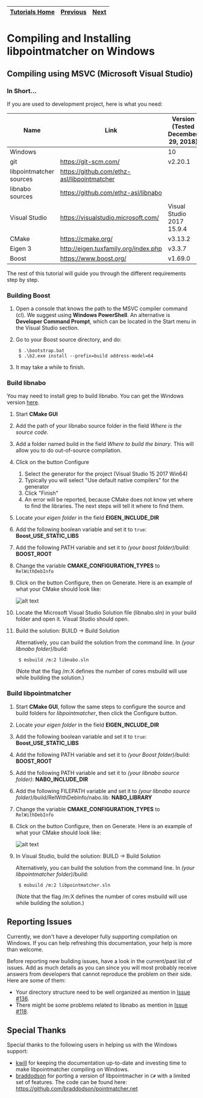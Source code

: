 | [Tutorials Home](index.md) | [Previous](CompilationUbuntu.md) | [Next](CompilationMac.md) |
| :--- | :---: | ---: |

# Compiling and Installing libpointmatcher on Windows

## Compiling using MSVC (Microsoft Visual Studio)

### In Short...

If you are used to development project, here is what you need:


| Name   | Link | Version <br> (Tested December 29, 2018)|
| ------ | ---- | ------------- |
| Windows |  | 10 |
|  git | <https://git-scm.com/> | v2.20.1 |
|  libpointmatcher sources | <https://github.com/ethz-asl/libpointmatcher> |  |
| libnabo sources | <https://github.com/ethz-asl/libnabo> |  |
| Visual Studio |  <https://visualstudio.microsoft.com/>  | Visual Studio 2017 15.9.4 |
| CMake | <https://cmake.org/> | v3.13.2 |
| Eigen 3 | <http://eigen.tuxfamily.org/index.php> | v3.3.7 |
| Boost | <https://www.boost.org/> | v1.69.0 |

The rest of this tutorial will guide you through the different requirements step by step.

### Building Boost
1. Open a console that knows the path to the MSVC compiler command (cl). We suggest using **Windows PowerShell**. An alternative is **Developer Command Prompt**, which can be located in the Start menu in the Visual Studio section.
1. Go to your Boost source directory, and do:

        $ .\bootstrap.bat
        $ .\b2.exe install --prefix=build address-model=64

1. It may take a while to finish.


### Build libnabo
You may need to install grep to build libnabo. You can get the Windows version [here](http://gnuwin32.sourceforge.net/packages/grep.htm).

1. Start **CMake GUI**

1. Add the path of your libnabo source folder in the field _Where is the source code_.
1. Add a folder named build in the field _Where to build the binary_. This will allow you to do out-of-source compilation.
1. Click on the button Configure
    1. Select the generator for the project (Visual Studio 15 2017 Win64)
    1. Typically you will select "Use default native compilers" for the generator
    1. Click "Finish"
    1. An error will be reported, because CMake does not know yet where to find the libraries. The next steps will tell it where to find them.

1. Locate _your eigen folder_ in the field **EIGEN_INCLUDE_DIR**

1. Add the following boolean variable and set it to `true`: **Boost_USE_STATIC_LIBS**

1. Add the following PATH variable and set it to _(your boost folder)_/build: **BOOST_ROOT**

1. Change the variable **CMAKE_CONFIGURATION_TYPES** to `RelWithDebInfo`

1. Click on the button Configure, then on Generate. Here is an example of what your CMake should look like:

	![alt text](images/win_cmake_libnabo.png "CMake libnabo")


1. Locate the Microsoft Visual Studio Solution file (libnabo.sln) in your build folder and open it. Visual Studio should open.

1. Build the solution: BUILD -> Build Solution

    Alternatively, you can build the solution from the command line. In _(your libnabo folder)_/build:

        $ msbuild /m:2 libnabo.sln

    (Note that the flag /m:X defines the number of cores msbuild will use while building the solution.)


### Build libpointmatcher
1. Start **CMake GUI**, follow the same steps to configure the source and build folders for _libpointmatcher_, then click the Configure button.

1. Locate _your eigen folder_ in the field **EIGEN_INCLUDE_DIR**

1. Add the following boolean variable and set it to `true`: **Boost_USE_STATIC_LIBS**

1. Add the following PATH variable and set it to _(your Boost folder)_/build: **BOOST_ROOT**

1. Add the following PATH variable and set it to _(your libnabo source folder)_: **NABO_INCLUDE_DIR**

1. Add the following FILEPATH variable and set it to _(your libnabo source folder)_/build/RelWithDebInfo/nabo.lib: **NABO_LIBRARY**

1. Change the variable **CMAKE_CONFIGURATION_TYPES** to `RelWithDebInfo`

1. Click on the button Configure, then on Generate. Here is an example of what your CMake should look like:

	![alt text](images/win_cmake_libpointmatcher.png "CMake libpointmatcher")

1. In Visual Studio, build the solution: BUILD -> Build Solution

    Alternatively, you can build the solution from the command line. In _(your libpointmatcher folder)_/build:


        $ msbuild /m:2 libpointmatcher.sln

    (Note that the flag /m:X defines the number of cores msbuild will use while building the solution.)


## Reporting Issues

Currently, we don't have a developer fully supporting compilation on Windows. If you can help refreshing this documentation, your help is more than welcome.

Before reporting new building issues, have a look in the current/past list of issues. Add as much details as you can since you will most probably receive answers from developers that cannot reproduce the problem on their side. Here are some of them:

- Your directory structure need to be well organized as mention in [Issue #136](https://github.com/ethz-asl/libpointmatcher/issues/136).
- There might be some problems related to libnabo as mention in [Issue #118](https://github.com/ethz-asl/libpointmatcher/issues/118).

## Special Thanks

Special thanks to the following users in helping us with the Windows support:

- [kwill](https://github.com/kwill) for keeping the documentation up-to-date and investing time to make libpointmatcher compiling on Windows.
- [braddodson](https://github.com/braddodson) for porting a version of libpointmacher in `C#` with a limited set of features. The code can be found here: https://github.com/braddodson/pointmatcher.net


